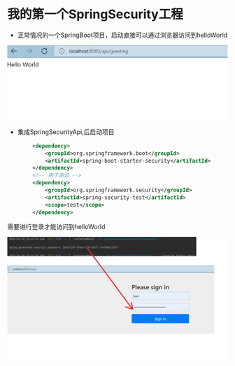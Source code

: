# 我的第一个SpringSecurity工程
- 正常情况的一个SpringBoot项目，启动直接可以通过浏览器访问到helloWorld

![SrpingBootHellowold](img/1.png)

- 集成SpringSecurityApi,后启动项目

```xml
        <dependency>
            <groupId>org.springframework.boot</groupId>
            <artifactId>spring-boot-starter-security</artifactId>
        </dependency>
        <!-- 用于测试 -->
        <dependency>
            <groupId>org.springframework.security</groupId>
            <artifactId>spring-security-test</artifactId>
            <scope>test</scope>
        </dependency>
```

需要进行登录才能访问到helloWorld

![SrpingScurityHellowold](img/2.png)


